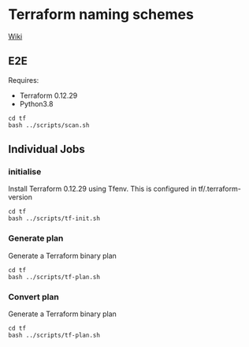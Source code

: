 # Terraform naming schemes

[Wiki](https://app.nuclino.com/ttrx/personal/2020-11-15-Terraform-Naming-Schemes-4b6b6b83-070f-40e2-9444-b6873fc016a1)

## E2E

Requires:

* Terraform 0.12.29
* Python3.8

```console
cd tf
bash ../scripts/scan.sh
```


## Individual Jobs

### initialise 

Install Terraform 0.12.29 using Tfenv. This is configured in tf/.terraform-version

```console
cd tf
bash ../scripts/tf-init.sh
```

### Generate plan 

Generate a Terraform binary plan

```console
cd tf
bash ../scripts/tf-plan.sh
```


### Convert plan 

Generate a Terraform binary plan

```console
cd tf
bash ../scripts/tf-plan.sh
```


